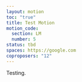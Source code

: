 ```yaml
---
layout: motion
toc: "true"
title: Test Motion
motion_code:
  section: LM
  number: 5
status: tbd
spaces: https://google.com
coproposers: "12"
---
```

Testing.